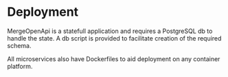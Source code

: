 # Deployment

MergeOpenApi is a statefull application and requires a PostgreSQL db to handle the state. A db script is provided to facilitate creation of the required schema.  

All microservices also have Dockerfiles to aid deployment on any container platform.
